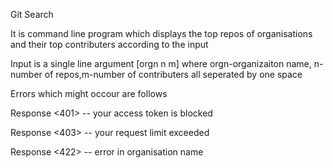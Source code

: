 Git Search

It is command line program which displays the top repos of organisations and their top contributers according to the input

Input is a single line argument [orgn n m] where orgn-organizaiton name, n-number of repos,m-number of contributers all seperated by one space

Errors which might occour are follows

Response <401> -- your access token is blocked

Response <403> -- your request limit exceeded

Response <422> -- error in organisation name
